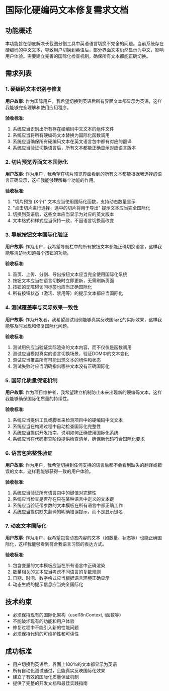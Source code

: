 # 国际化硬编码文本修复需求文档

## 功能概述

本功能旨在彻底解决长截图分割工具中英语语言切换不完全的问题。当前系统存在硬编码的中文文本，导致用户切换到英语后，部分界面文本仍然显示为中文，影响用户体验。需要建立完善的国际化检查机制，确保所有文本都能正确切换。

## 需求列表

### 1. 硬编码文本识别与修复

**用户故事**: 作为国际用户，我希望切换到英语后所有界面文本都显示为英语，这样我能够完全理解和使用应用程序。

**验收标准**:
1. 系统应当识别出所有存在硬编码中文文本的组件文件
2. 系统应当将所有硬编码文本替换为国际化函数调用
3. 系统应当确保所有硬编码文本在英文语言包中都有对应的翻译
4. 系统应当验证切换语言后，所有文本都能正确显示对应语言版本

### 2. 切片预览界面文本国际化

**用户故事**: 作为用户，我希望在切片预览界面看到的所有文本都能根据我选择的语言正确显示，这样我能够理解每个功能的作用。

**验收标准**:
1. "切片预览 (X个)" 文本应当使用国际化函数，支持动态数量显示
2. "点击切片进行选择，选中的切片将用于导出" 提示文本应当完全国际化
3. 切换到英语后，这些文本应当显示为对应的英文版本
4. 文本格式和样式应当保持一致，不因语言切换而改变

### 3. 导航按钮文本国际化验证

**用户故事**: 作为用户，我希望导航栏中的所有按钮文本都能正确切换语言，这样我能够清楚地知道每个按钮的功能。

**验收标准**:
1. 首页、上传、分割、导出按钮文本应当完全使用国际化系统
2. 按钮文本应当在语言切换时立即更新，无需刷新页面
3. 按钮的无障碍访问标签也应当正确国际化
4. 所有按钮状态（激活、禁用等）的提示文本都应当国际化

### 4. 测试覆盖率与实际效果一致性

**用户故事**: 作为开发者，我希望测试用例能够真实反映国际化的实际效果，这样我能够及时发现和修复国际化问题。

**验收标准**:
1. 测试用例应当验证实际渲染的文本内容，而不仅仅是函数调用
2. 测试应当模拟真实的语言切换场景，验证DOM中的文本变化
3. 测试应当覆盖所有可能出现文本的组件和状态
4. 测试失败时应当明确指出哪些文本没有正确国际化

### 5. 国际化质量保证机制

**用户故事**: 作为项目维护者，我希望建立机制防止未来出现新的硬编码文本，这样我能够确保国际化质量的持续性。

**验收标准**:
1. 系统应当提供工具或脚本来检测项目中的硬编码中文文本
2. 系统应当在构建过程中自动检查国际化完整性
3. 系统应当提供开发指南，说明如何正确使用国际化系统
4. 系统应当在代码审查阶段提供检查清单，确保新代码符合国际化要求

### 6. 语言包完整性验证

**用户故事**: 作为用户，我希望切换到任何支持的语言后都不会看到缺失的翻译或错误的文本，这样我能够获得一致的用户体验。

**验收标准**:
1. 系统应当验证所有语言包中的键值对完整性
2. 系统应当检查是否存在只在某种语言中定义的文本键
3. 系统应当验证带参数的文本模板在所有语言中都正确工作
4. 系统应当提供缺失翻译的明确错误提示，而不是显示键名

### 7. 动态文本国际化

**用户故事**: 作为用户，我希望包含动态内容的文本（如数量、状态等）也能正确国际化，这样我能够看到符合我语言习惯的表达方式。

**验收标准**:
1. 包含变量的文本模板应当在所有语言中正确渲染
2. 数量相关的文本应当考虑不同语言的复数规则
3. 日期、时间、数字格式应当根据语言环境正确显示
4. 动态生成的提示信息应当完全国际化

## 技术约束

- 必须保持现有的国际化架构（useI18nContext, t函数等）
- 不能破坏现有的功能和用户体验
- 修复过程中不能引入新的性能问题
- 必须保持代码的可维护性和可读性

## 成功标准

- 用户切换到英语后，界面上100%的文本都显示为英语
- 所有自动化测试通过，且能真实反映国际化效果
- 建立了有效的国际化质量保证机制
- 提供了完整的开发文档和最佳实践指南